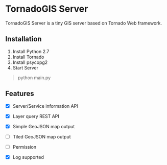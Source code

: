 # TornadoGIS Server

TornadoGIS Server is a tiny GIS server based on Tornado Web framework.

## Installation

1. Install Python 2.7
2. Install Tornado
3. Install psycopg2
4. Start Server

> python main.py



## Features

- [x] Server/Service information API
- [x] Layer query REST API
- [x] Simple GeoJSON map output


- [ ] Tiled GeoJSON map output
- [ ] Permission
- [x] Log supported



